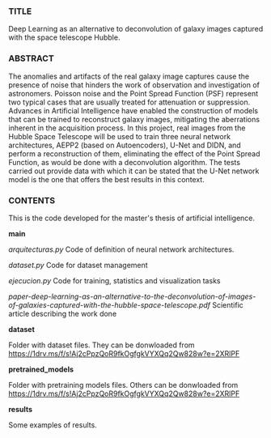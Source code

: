 ### TITLE
Deep Learning as an alternative to deconvolution of galaxy images captured with the space telescope Hubble.

### ABSTRACT
The anomalies and artifacts of the real galaxy image captures cause the presence of noise that hinders the work 
of observation and investigation of astronomers. Poisson noise and the Point Spread Function (PSF) represent 
two typical cases that are usually treated for attenuation or suppression. Advances in Artificial Intelligence have 
enabled the construction of models that can be trained to reconstruct galaxy images, mitigating the aberrations 
inherent in the acquisition process. In this project, real images from the Hubble Space Telescope will be used 
to train three neural network architectures, AEPP2 (based on Autoencoders), U-Net and DIDN, and perform a 
reconstruction of them, eliminating the effect of the Point Spread Function, as would be done with a 
deconvolution algorithm. The tests carried out provide data with which it can be stated that the U-Net network 
model is the one that offers the best results in this context.

### CONTENTS
This is the code developed for the master's thesis of artificial intelligence.

**main**

*arquitecturas.py* Code of definition of neural network architectures.

*dataset.py* Code for dataset management

*ejecucion.py* Code for training, statistics and visualization tasks

*paper-deep-learning-as-an-alternative-to-the-deconvolution-of-images-of-galaxies-captured-with-the-hubble-space-telescope.pdf* 
Scientific article describing the work done

**dataset** 

Folder with dataset files. They can be donwloaded from https://1drv.ms/f/s!Aj2cPpzQoR9fkOgfgkVYXQq2Qw828w?e=2XRlPF

**pretrained_models** 

Folder with pretraining models files. Others can be donwloaded from https://1drv.ms/f/s!Aj2cPpzQoR9fkOgfgkVYXQq2Qw828w?e=2XRlPF

**results** 

Some examples of results.
